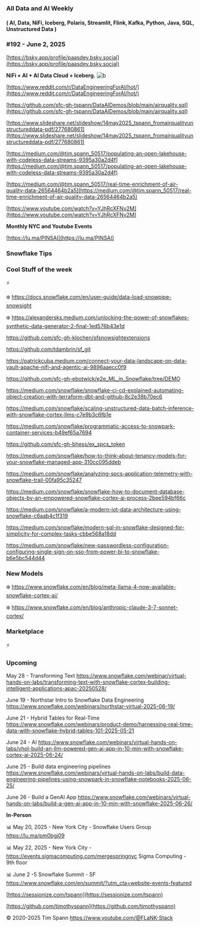 ###  All Data and AI Weekly 
#### ( AI, Data, NiFi, Iceberg, Polaris, Streamlit, Flink, Kafka, Python, Java, SQL, Unstructured Data )  
### #192 - June 2, 2025

[https://bsky.app/profile/paasdev.bsky.social](https://bsky.app/profile/paasdev.bsky.social)

**NiFi + AI + AI Data Cloud + Iceberg.**
![b](https://images.credential.net/badge/tiny/g6fomszs_1741624330730_badge.png)



[https://www.reddit.com/r/DataEngineeringForAI/hot/](https://www.reddit.com/r/DataEngineeringForAI/hot/)


[https://github.com/sfc-gh-tspann/DataAIDemos/blob/main/airquality.sql](https://github.com/sfc-gh-tspann/DataAIDemos/blob/main/airquality.sql)

[https://www.slideshare.net/slideshow/14may2025_tspann_fromairqualityunstructureddata-pdf/277680861](https://www.slideshare.net/slideshow/14may2025_tspann_fromairqualityunstructureddata-pdf/277680861)

[https://medium.com/@tim.spann_50517/populating-an-open-lakehouse-with-codeless-data-streams-9395a30a2d4f](https://medium.com/@tim.spann_50517/populating-an-open-lakehouse-with-codeless-data-streams-9395a30a2d4f)

[https://medium.com/@tim.spann_50517/real-time-enrichment-of-air-quality-data-26564464b2a5](https://medium.com/@tim.spann_50517/real-time-enrichment-of-air-quality-data-26564464b2a5)

[https://www.youtube.com/watch?v=YJhRcXFNv2M](https://www.youtube.com/watch?v=YJhRcXFNv2M)


**Monthly NYC and Youtube Events**

[https://lu.ma/PINSAI](https://lu.ma/PINSAI)


### Snowflake Tips


### Cool Stuff of the week

⚡️ 

❄️  https://docs.snowflake.com/en/user-guide/data-load-snowpipe-snowsight

❄️  https://alexandersks.medium.com/unlocking-the-power-of-snowflakes-synthetic-data-generator-2-final-1ed576b43e1d

https://github.com/sfc-gh-klochen/sfsnowsightextensions

https://github.com/tdambrin/sf_git

https://patrickcuba.medium.com/connect-your-data-landscape-on-data-vault-apache-nifi-and-agentic-ai-9896aaecc0f9

https://github.com/sfc-gh-ebotwick/e2e_ML_in_Snowflake/tree/DEMO

https://medium.com/snowflake/snowflake-ci-cd-explained-automating-object-creation-with-terraform-dbt-and-github-8c2e38b70ec6

https://medium.com/snowflake/scaling-unstructured-data-batch-inference-with-snowflake-cortex-llms-c7e9b3c6fb1e

https://medium.com/snowflake/programmatic-access-to-snowpark-container-services-b49ef65a7694

https://github.com/sfc-gh-bhess/ex_spcs_token

https://medium.com/snowflake/how-to-think-about-tenancy-models-for-your-snowflake-managed-app-310cc095ddeb

https://medium.com/snowflake/analyzing-spcs-application-telemetry-with-snowflake-trail-00fa95c35247

https://medium.com/snowflake/snowflake-how-to-document-database-objects-by-an-empowered-snowflake-cortex-ai-process-2bee594bf66c

https://medium.com/snowflake/a-modern-iot-data-architecture-using-snowflake-c6aab4c1f319

https://medium.com/snowflake/modern-sql-in-snowflake-designed-for-simplicity-for-complex-tasks-cbbe568a18dd

https://medium.com/snowflake/new-passwordless-configuration-configuring-single-sign-on-sso-from-power-bi-to-snowflake-b6e5bc544d44




### New Models

❄️  https://www.snowflake.com/en/blog/meta-llama-4-now-available-snowflake-cortex-ai/

❄️  https://www.snowflake.com/en/blog/anthropic-claude-3-7-sonnet-cortex/



### Marketplace

⚡️


### Upcoming



May 28 - Transforming Text
https://www.snowflake.com/webinar/virtual-hands-on-labs/transforming-text-with-snowflake-cortex-building-intelligent-applications-apac-20250528/

June 19 - Northstar Intro to Snowflake Data Engineering
https://www.snowflake.com/webinars/northstar-virtual-2025-06-19/

June 21 - Hybrid Tables for Real-Time
https://www.snowflake.com/webinars/product-demo/harnessing-real-time-data-with-snowflake-hybrid-tables-101-2025-05-21

June 24 - AI
https://www.snowflake.com/webinars/virtual-hands-on-labs/vhol-build-an-llm-powered-gen-ai-app-in-10-min-with-snowflake-cortex-ai-2025-06-24/

June 25 - Build data engineering pipelines
https://www.snowflake.com/webinars/virtual-hands-on-labs/build-data-engineering-pipelines-using-snowpark-in-snowflake-notebooks-2025-06-25/

June 26 - Build a GenAI App
https://www.snowflake.com/webinars/virtual-hands-on-labs/build-a-gen-ai-app-in-10-min-with-snowflake-2025-06-26/


**In-Person**

📊 May 20, 2025 - New York City - Snowflake Users Group https://lu.ma/pm0bgj09

📊 May 22, 2025 - New York City - https://events.sigmacomputing.com/mergespringnyc
Sigma Computing - 9th floor

📊 June 2 -5 Snowflake Summit - SF
https://www.snowflake.com/en/summit/?utm_cta=website-events-featured



[https://sessionize.com/tspann](https://sessionize.com/tspann)

[https://github.com/timothyspann](https://github.com/timothyspann)



&copy; 2020-2025 Tim Spann  https://www.youtube.com/@FLaNK-Stack
